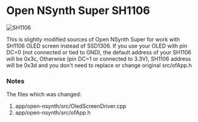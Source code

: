 # Open NSynth Super SH1106

![SH1106](../images/sh1106.jpg)

This is slightly modified sources of Open NSynth Super for work with SH1106 OLED screen instead of SSD1306.
If you use your OLED with pin DC=0 (not connected or tied to GND), the default address of your SH1106 will be 0x3c,
Otherwise (pin DC=1 or connected to 3.3V), SH1106 address will be 0x3d and you don't need to replace or change original src/ofApp.h

### Notes
The files which was changed:
1. app/open-nsynth/src/OledScreenDriver.cpp
2. app/open-nsynth/src/ofApp.h
